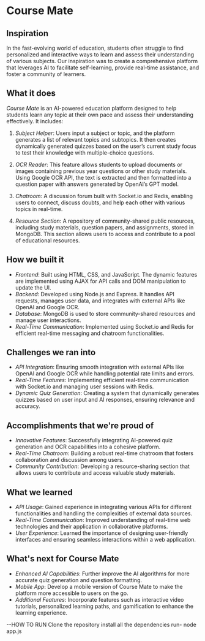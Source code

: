 # Course Mate

## Inspiration

In the fast-evolving world of education, students often struggle to find personalized and interactive ways to learn and assess their understanding of various subjects. Our inspiration was to create a comprehensive platform that leverages AI to facilitate self-learning, provide real-time assistance, and foster a community of learners.

## What it does

*Course Mate* is an AI-powered education platform designed to help students learn any topic at their own pace and assess their understanding effectively. It includes:

1. *Subject Helper*: Users input a subject or topic, and the platform generates a list of relevant topics and subtopics. It then creates dynamically generated quizzes based on the user’s current study focus to test their knowledge with multiple-choice questions.

2. *OCR Reader*: This feature allows students to upload documents or images containing previous year questions or other study materials. Using Google OCR API, the text is extracted and then formatted into a question paper with answers generated by OpenAI’s GPT model.

3. *Chatroom*: A discussion forum built with Socket.io and Redis, enabling users to connect, discuss doubts, and help each other with various topics in real-time.

4. *Resource Section*: A repository of community-shared public resources, including study materials, question papers, and assignments, stored in MongoDB. This section allows users to access and contribute to a pool of educational resources.

## How we built it

- *Frontend*: Built using HTML, CSS, and JavaScript. The dynamic features are implemented using AJAX for API calls and DOM manipulation to update the UI.
- *Backend*: Developed using Node.js and Express. It handles API requests, manages user data, and integrates with external APIs like OpenAI and Google OCR.
- *Database*: MongoDB is used to store community-shared resources and manage user interactions.
- *Real-Time Communication*: Implemented using Socket.io and Redis for efficient real-time messaging and chatroom functionalities.

## Challenges we ran into

- *API Integration*: Ensuring smooth integration with external APIs like OpenAI and Google OCR while handling potential rate limits and errors.
- *Real-Time Features*: Implementing efficient real-time communication with Socket.io and managing user sessions with Redis.
- *Dynamic Quiz Generation*: Creating a system that dynamically generates quizzes based on user input and AI responses, ensuring relevance and accuracy.

## Accomplishments that we're proud of

- *Innovative Features*: Successfully integrating AI-powered quiz generation and OCR capabilities into a cohesive platform.
- *Real-Time Chatroom*: Building a robust real-time chatroom that fosters collaboration and discussion among users.
- *Community Contribution*: Developing a resource-sharing section that allows users to contribute and access valuable study materials.

## What we learned

- *API Usage*: Gained experience in integrating various APIs for different functionalities and handling the complexities of external data sources.
- *Real-Time Communication*: Improved understanding of real-time web technologies and their application in collaborative platforms.
- *User Experience*: Learned the importance of designing user-friendly interfaces and ensuring seamless interactions within a web application.

## What's next for Course Mate

- *Enhanced AI Capabilities*: Further improve the AI algorithms for more accurate quiz generation and question formatting.
- *Mobile App*: Develop a mobile version of Course Mate to make the platform more accessible to users on the go.
- *Additional Features*: Incorporate features such as interactive video tutorials, personalized learning paths, and gamification to enhance the learning experience.




--HOW TO RUN
Clone the repository 
install all the dependencies
run- node app.js
